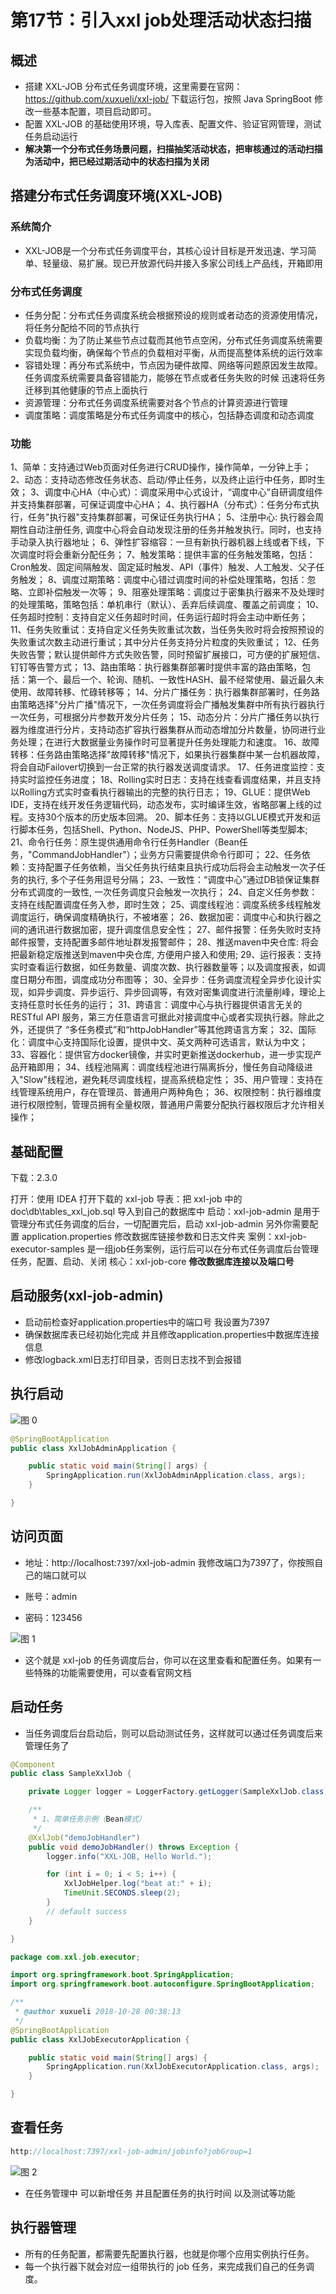 # 第17节：引入xxl job处理活动状态扫描

## 概述

* 搭建 XXL-JOB 分布式任务调度环境，这里需要在官网：https://github.com/xuxueli/xxl-job/ 下载运行包，按照 Java SpringBoot 修改一些基本配置，项目启动即可。
* 配置 XXL-JOB 的基础使用环境，导入库表、配置文件、验证官网管理，测试任务启动运行
* **解决第一个分布式任务场景问题，扫描抽奖活动状态，把审核通过的活动扫描为活动中，把已经过期活动中的状态扫描为关闭**

## 搭建分布式任务调度环境(XXL-JOB)
### 系统简介

* XXL-JOB是一个分布式任务调度平台，其核心设计目标是开发迅速、学习简单、轻量级、易扩展。现已开放源代码并接入多家公司线上产品线，开箱即用

### 分布式任务调度

* 任务分配：分布式任务调度系统会根据预设的规则或者动态的资源使用情况，将任务分配给不同的节点执行
* 负载均衡：为了防止某些节点过载而其他节点空闲，分布式任务调度系统需要实现负载均衡，确保每个节点的负载相对平衡，从而提高整体系统的运行效率
* 容错处理：再分布式系统中，节点因为硬件故障、网络等问题原因发生故障。任务调度系统需要具备容错能力，能够在节点或者任务失败的时候 迅速将任务迁移到其他健康的节点上面执行
* 资源管理：分布式任务调度系统需要对各个节点的计算资源进行管理
* 调度策略：调度策略是分布式任务调度中的核心，包括静态调度和动态调度



### 功能


1、简单：支持通过Web页面对任务进行CRUD操作，操作简单，一分钟上手；
2、动态：支持动态修改任务状态、启动/停止任务，以及终止运行中任务，即时生效；
3、调度中心HA（中心式）：调度采用中心式设计，“调度中心”自研调度组件并支持集群部署，可保证调度中心HA；
4、执行器HA（分布式）：任务分布式执行，任务"执行器"支持集群部署，可保证任务执行HA；
5、注册中心: 执行器会周期性自动注册任务, 调度中心将会自动发现注册的任务并触发执行。同时，也支持手动录入执行器地址；
6、弹性扩容缩容：一旦有新执行器机器上线或者下线，下次调度时将会重新分配任务；
7、触发策略：提供丰富的任务触发策略，包括：Cron触发、固定间隔触发、固定延时触发、API（事件）触发、人工触发、父子任务触发；
8、调度过期策略：调度中心错过调度时间的补偿处理策略，包括：忽略、立即补偿触发一次等；
9、阻塞处理策略：调度过于密集执行器来不及处理时的处理策略，策略包括：单机串行（默认）、丢弃后续调度、覆盖之前调度；
10、任务超时控制：支持自定义任务超时时间，任务运行超时将会主动中断任务；
11、任务失败重试：支持自定义任务失败重试次数，当任务失败时将会按照预设的失败重试次数主动进行重试；其中分片任务支持分片粒度的失败重试；
12、任务失败告警；默认提供邮件方式失败告警，同时预留扩展接口，可方便的扩展短信、钉钉等告警方式；
13、路由策略：执行器集群部署时提供丰富的路由策略，包括：第一个、最后一个、轮询、随机、一致性HASH、最不经常使用、最近最久未使用、故障转移、忙碌转移等；
14、分片广播任务：执行器集群部署时，任务路由策略选择"分片广播"情况下，一次任务调度将会广播触发集群中所有执行器执行一次任务，可根据分片参数开发分片任务；
15、动态分片：分片广播任务以执行器为维度进行分片，支持动态扩容执行器集群从而动态增加分片数量，协同进行业务处理；在进行大数据量业务操作时可显著提升任务处理能力和速度。
16、故障转移：任务路由策略选择"故障转移"情况下，如果执行器集群中某一台机器故障，将会自动Failover切换到一台正常的执行器发送调度请求。
17、任务进度监控：支持实时监控任务进度；
18、Rolling实时日志：支持在线查看调度结果，并且支持以Rolling方式实时查看执行器输出的完整的执行日志；
19、GLUE：提供Web IDE，支持在线开发任务逻辑代码，动态发布，实时编译生效，省略部署上线的过程。支持30个版本的历史版本回溯。
20、脚本任务：支持以GLUE模式开发和运行脚本任务，包括Shell、Python、NodeJS、PHP、PowerShell等类型脚本;
21、命令行任务：原生提供通用命令行任务Handler（Bean任务，"CommandJobHandler"）；业务方只需要提供命令行即可；
22、任务依赖：支持配置子任务依赖，当父任务执行结束且执行成功后将会主动触发一次子任务的执行, 多个子任务用逗号分隔；
23、一致性：“调度中心”通过DB锁保证集群分布式调度的一致性, 一次任务调度只会触发一次执行；
24、自定义任务参数：支持在线配置调度任务入参，即时生效；
25、调度线程池：调度系统多线程触发调度运行，确保调度精确执行，不被堵塞；
26、数据加密：调度中心和执行器之间的通讯进行数据加密，提升调度信息安全性；
27、邮件报警：任务失败时支持邮件报警，支持配置多邮件地址群发报警邮件；
28、推送maven中央仓库: 将会把最新稳定版推送到maven中央仓库, 方便用户接入和使用;
29、运行报表：支持实时查看运行数据，如任务数量、调度次数、执行器数量等；以及调度报表，如调度日期分布图，调度成功分布图等；
30、全异步：任务调度流程全异步化设计实现，如异步调度、异步运行、异步回调等，有效对密集调度进行流量削峰，理论上支持任意时长任务的运行；
31、跨语言：调度中心与执行器提供语言无关的 RESTful API 服务，第三方任意语言可据此对接调度中心或者实现执行器。除此之外，还提供了 “多任务模式”和“httpJobHandler”等其他跨语言方案；
32、国际化：调度中心支持国际化设置，提供中文、英文两种可选语言，默认为中文；
33、容器化：提供官方docker镜像，并实时更新推送dockerhub，进一步实现产品开箱即用；
34、线程池隔离：调度线程池进行隔离拆分，慢任务自动降级进入"Slow"线程池，避免耗尽调度线程，提高系统稳定性；
35、用户管理：支持在线管理系统用户，存在管理员、普通用户两种角色；
36、权限控制：执行器维度进行权限控制，管理员拥有全量权限，普通用户需要分配执行器权限后才允许相关操作；



##  基础配置

下载：2.3.0

打开：使用 IDEA 打开下载的 xxl-job
导表：把 xxl-job 中的 doc\db\tables_xxl_job.sql 导入到自己的数据库中
启动：xxl-job-admin 是用于管理分布式任务调度的后台，一切配置完后，启动 xxl-job-admin 另外你需要配置 application.properties 修改数据库链接参数和日志文件夹
案例：xxl-job-executor-samples 是一组job任务案例，运行后可以在分布式任务调度后台管理任务，配置、启动、关闭
核心：xxl-job-core
**修改数据库连接以及端口号**

## 启动服务(xxl-job-admin)

* 启动前检查好application.properties中的端口号 我设置为7397
* 确保数据库表已经初始化完成 并且修改application.properties中数据库连接信息
* 修改logback.xml日志打印目录，否则日志找不到会报错

## 执行启动 

![图 0](../images/c203f9de4a77cc6927f5c255b0f98f4ba31539c369420e58365371cdbfd4264a.png)  

```java
@SpringBootApplication
public class XxlJobAdminApplication {

	public static void main(String[] args) {
        SpringApplication.run(XxlJobAdminApplication.class, args);
	}

}


```




## 访问页面


* 地址：http://localhost:`7397`/xxl-job-admin 我修改端口为7397了，你按照自己的端口就可以

* 账号：admin
* 密码：123456

![图 1](../images/11bea43148b037d4bfbf1a9542ce7f764e7c178d643bc5288c7d97f1c5fe5d3b.png)  

* 这个就是 xxl-job 的任务调度后台，你可以在这里查看和配置任务。如果有一些特殊的功能需要使用，可以查看官网文档


## 启动任务

* 当任务调度后台启动后，则可以启动测试任务，这样就可以通过任务调度后来管理任务了

```java
@Component
public class SampleXxlJob {

    private Logger logger = LoggerFactory.getLogger(SampleXxlJob.class);

    /**
     * 1、简单任务示例（Bean模式）
     */
    @XxlJob("demoJobHandler")
    public void demoJobHandler() throws Exception {
        logger.info("XXL-JOB, Hello World.");

        for (int i = 0; i < 5; i++) {
            XxlJobHelper.log("beat at:" + i);
            TimeUnit.SECONDS.sleep(2);
        }
        // default success
    }

}


```



```java
package com.xxl.job.executor;

import org.springframework.boot.SpringApplication;
import org.springframework.boot.autoconfigure.SpringBootApplication;

/**
 * @author xuxueli 2018-10-28 00:38:13
 */
@SpringBootApplication
public class XxlJobExecutorApplication {

	public static void main(String[] args) {
        SpringApplication.run(XxlJobExecutorApplication.class, args);
	}

}

```


## 查看任务


```java
http://localhost:7397/xxl-job-admin/jobinfo?jobGroup=1

```

![图 2](../images/65ea2c1f1392b484664fa1c2a17581bd4d7d26e6aded11606db25ee2473f2af5.png)  


* 在任务管理中 可以新增任务 并且配置任务的执行时间 以及测试等功能


## 执行器管理


* 所有的任务配置，都需要先配置执行器，也就是你哪个应用实例执行任务。
* 每一个执行器下就会对应一组带执行的 job 任务，来完成我们自己的任务调度。





